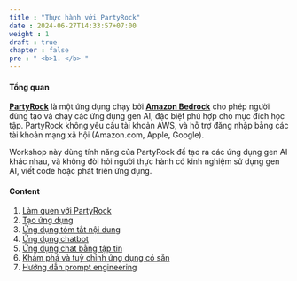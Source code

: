 ```yaml
---
title : "Thực hành với PartyRock"
date : 2024-06-27T14:33:57+07:00
weight : 1
draft : true
chapter : false
pre : " <b>1. </b> "
---
```

#### Tổng quan
 [**PartyRock**](https://partyrock.aws/) là một ứng dụng chạy bởi [**Amazon Bedrock**](https://aws.amazon.com/bedrock/) cho phép người dùng tạo và chạy các ứng dụng gen AI, đặc biệt phù hợp cho mục đích học tập. PartyRock không yêu cầu tài khoản AWS, và hỗ trợ đăng nhập bằng các tài khoản mạng xã hội (Amazon.com, Apple, Google).

 Workshop này dùng tính năng của PartyRock để tạo ra các ứng dụng gen AI khác nhau, và không đòi hỏi người thực hành có kinh nghiệm sử dụng gen AI, viết code hoặc phát triên ứng dụng.

#### Content
 1. [Làm quen với PartyRock](1.1-register/)
 2. [Tạo ứng dụng](1.2-createapp/)
 3. [Ứng dụng tóm tắt nội dung](1.3-summaryapp/)
 4. [Ứng dụng chatbot](1.4-chatbot/)
 5. [Ứng dụng chat bằng tập tin](1.5-documentapp/)
 6. [Khám phá và tuỳ chỉnh ứng dụng có sẵn](1.6-remixapp)
 7. [Hướng dẫn prompt engineering](1.7-prompteng)

